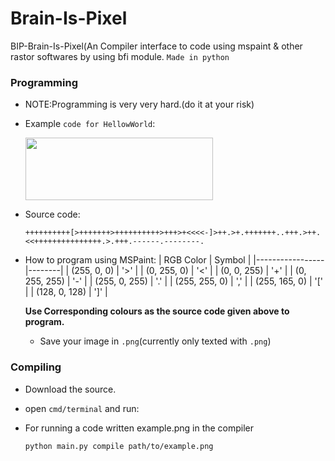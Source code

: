 # Brain-Is-Pixel
BIP-Brain-Is-Pixel(An Compiler interface to code using mspaint &amp; other rastor softwares by using bfi module.
`Made in python`

### Programming
- NOTE:Programming is very very hard.(do it at your risk)
- Example `code for HellowWorld`:
 
  <img src="https://github.com/cool-dev-guy/Brain-Is-Pixel/assets/116984615/3536b5b6-c8cb-472c-88c2-f0405d6bc870" width="300" height="100" />
- Source code:
  ```brainfuck
  ++++++++++[>+++++++>++++++++++>+++>+<<<<-]>++.>+.+++++++..+++.>++.<<+++++++++++++++.>.+++.------.--------.
  ```
- How to program using MSPaint:
  | RGB Color       | Symbol |
  |-----------------|--------|
  | (255, 0, 0)     |   '>'  |
  | (0, 255, 0)     |   '<'  |
  | (0, 0, 255)     |   '+'  |
  | (0, 255, 255)   |   '-'  |
  | (255, 0, 255)   |   '.'  |
  | (255, 255, 0)   |   ','  |
  | (255, 165, 0)   |   '['  |
  | (128, 0, 128)   |   ']'  |
  
  **Use Corresponding colours as the source code given above to program.**
  - Save your image in `.png`(currently only texted with `.png`)
### Compiling
- Download the source.
- open `cmd/terminal` and run:
- For running a code written example.png in the compiler
 
  ```bash
  python main.py compile path/to/example.png
  ```
